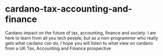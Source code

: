 # cardano-tax-accounting-and-finance
Cardano impact on the future of tax, accounting, finance and society. I am here to learn from all you tech people, but as a non-programmer who really gets what cardano can do, I hope you will listen to what view on cardano from a UK Tax, Accounting and Finance prospective
